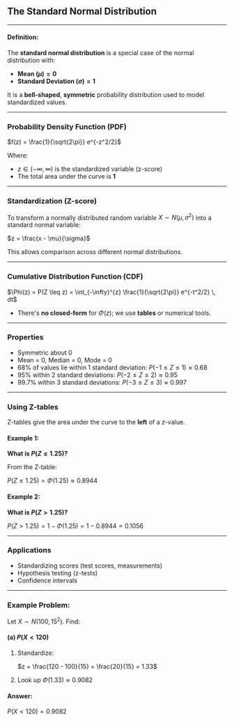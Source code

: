 ## **The Standard Normal Distribution**

---

#### **Definition**:

The **standard normal distribution** is a special case of the normal distribution with:

- **Mean $(μ) = 0$**
- **Standard Deviation $(σ) = 1$**

It is a **bell-shaped**, **symmetric** probability distribution used to model standardized values.

---

### **Probability Density Function (PDF)**


$`f(z) = \frac{1}{\sqrt{2\pi}} e^{-z^2/2}`$


Where:
- $`z \in (-\infty, \infty)`$ is the standardized variable (z-score)
- The total area under the curve is **1**

---

### **Standardization (Z-score)**

To transform a normally distributed random variable $`X \sim N(\mu, \sigma^2)`$ into a standard normal variable:


$`z = \frac{x - \mu}{\sigma}`$


This allows comparison across different normal distributions.

---

### **Cumulative Distribution Function (CDF)**


$`\Phi(z) = P(Z \leq z) = \int_{-\infty}^{z} \frac{1}{\sqrt{2\pi}} e^{-t^2/2} \, dt`$


- There's **no closed-form** for $`\Phi(z)`$; we use **tables** or numerical tools.

---

### **Properties**

- Symmetric about 0
- Mean = 0, Median = 0, Mode = 0
- 68% of values lie within 1 standard deviation: $`P(-1 \leq Z \leq 1) \approx 0.68`$
- 95% within 2 standard deviations: $`P(-2 \leq Z \leq 2) \approx 0.95`$
- 99.7% within 3 standard deviations: $`P(-3 \leq Z \leq 3) \approx 0.997`$

---

### **Using Z-tables**

Z-tables give the area under the curve to the **left** of a z-value.

#### Example 1:  
**What is $`P(Z \leq 1.25)`$?**

From the Z-table:  

$`P(Z \leq 1.25) = \Phi(1.25) \approx 0.8944`$


#### Example 2:  
**What is $`P(Z > 1.25)`$?**


$`P(Z > 1.25) = 1 - \Phi(1.25) = 1 - 0.8944 = 0.1056`$


---

### **Applications**

- Standardizing scores (test scores, measurements)
- Hypothesis testing (z-tests)
- Confidence intervals

---

### **Example Problem:**

Let $`X \sim N(100, 15^2)`$. Find:

#### (a) $P(X < 120)$

1. Standardize:  
   
   $`z = \frac{120 - 100}{15} = \frac{20}{15} = 1.33`$
   

2. Look up $\Phi(1.33) \approx 0.9082$

#### Answer:  

$`P(X < 120) = 0.9082`$
